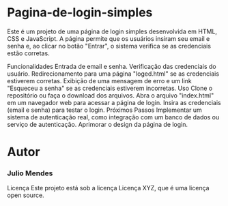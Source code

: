 # Pagina-de-login-simples


Este é um projeto de uma página de login simples desenvolvida em HTML, CSS e JavaScript. A página permite que os usuários insiram seu email e senha e, ao clicar no botão "Entrar", o sistema verifica se as credenciais estão corretas.

Funcionalidades
Entrada de email e senha.
Verificação das credenciais do usuário.
Redirecionamento para uma página "loged.html" se as credenciais estiverem corretas.
Exibição de uma mensagem de erro e um link "Esqueceu a senha" se as credenciais estiverem incorretas.
Uso
Clone o repositório ou faça o download dos arquivos.
Abra o arquivo "index.html" em um navegador web para acessar a página de login.
Insira as credenciais (email e senha) para testar o login.
Próximos Passos
Implementar um sistema de autenticação real, como integração com um banco de dados ou serviço de autenticação.
Aprimorar o design da página de login.

# Autor
<h3>Julio Mendes</h3>

Licença
Este projeto está sob a licença Licença XYZ, que é uma licença open source.


